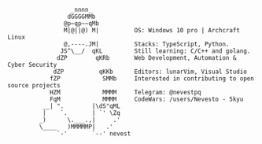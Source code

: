 
````
                  _nnnn_
                 dGGGGMMb
                @p~qp~~qMb          
                M|@||@) M|          OS: Windows 10 pro | Archcraft Linux
                @,----.JM|          Stacks: TypeScript, Python.
               JS^\__/  qKL         Still learning: C/C++ and golang.
              dZP        qKRb       Web Development, Automation & Cyber Security
             dZP          qKKb      Editors: lunarVim, Visual Studio
            fZP            SMMb     Interested in contributing to open source projects
            HZM            MMMM     Telegram: @nevestpq
            FqM            MMMM     CodeWars: /users/Nevesto - 5kyu
          __| ".        |\dS"qML
          |    `.       | `' \Zq
         _)      \.___.,|     .'
         \____   )MMMMMP|   .'
              `-'       `--' nevest
````
<!--
<p align="center">
        <b>Software engineer: Nodejs, python;</b></br>
        </br>
        <img src="https://www.codewars.com/users/Nevesto/badges/small" alt="" srcset="">
</p>
Professional in a lot of things. Like read, i like good books.

```C++
#include <iostream>
#include <stdio.h>

using namespace std::nevest ネベ;

int main() {
    char info[128] = "Software Engineer";

    char langs[3] = { "C++", "Python", "JavaScript", "TypeScript" };
    char knowledge[1] = { "Programming", "Math"};
    return 0; 
}
```
```js
import Developer from 'Nevesto';

class AboutMe extends Developer {
  name = 'Guilherme';
  age = '17';
  appreciations = [Good Books, Ramen Noodles, Coffe];
}

class Skills extends Developer {
  stacks  = ['typescript, python, java, C++'];
  area  = ['web development, automation, reverse engineering'];
  frameworks = ['vue.js, CherryPy'];
  Software = [Visual Studio Code, Visual Studio, Unity];
}
```
-->
